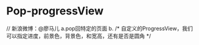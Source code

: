 # Pop-progressView

// 新浪微博：@廖马儿
a.pop回特定的页面
b.
/*
    自定义的ProgressView，我们可以指定进度，前景色，背景色，和宽高，还有是否是圆角
 */
